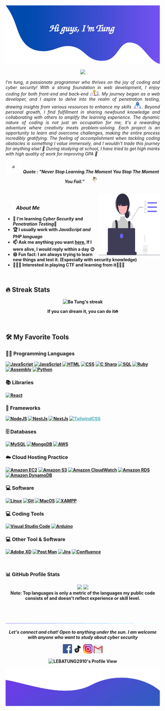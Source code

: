 ![alt text](./images/header.svg)

<p align="center">
  <img src="https://readme-typing-svg.herokuapp.com?lines=AI+Professor;Game+Developer;Cyber+Security;Aim%20To%20Be%20Professional;Always%20learning%20new%20things&center=true&width=380&height=45">
</p>

<p align="justify">
  <em>
  I'm tung, a passionate programmer who thrives on the joy of coding and cyber security! With a strong foundation in web development, I enjoy coding for both front-end and back-end <img src="./images/Designer.gif" width="30px">. My journey began as a web developer, and I aspire to delve into the realm of penetration testing, drawing insights from various resources to enhance my skills <img src="./images/Developer.gif" width="30px">. Beyond personal growth, I find fulfillment in sharing newfound knowledge and collaborating with others to amplify the learning experience. The dynamic nature of coding is not just an occupation for me; it's a rewarding adventure where creativity meets problem-solving. Each project is an opportunity to learn and overcome challenges, making the entire process incredibly gratifying. The feeling of accomplishment when tackling coding obstacles is something I value immensely, and I wouldn't trade this journey for anything else! 🚀 During studying at school, I have tried to get high marks with high quality of work for improving GPA 🥇
  </em>
  <br>
</p>
<p align="center">
	<img src="./images/dog_2.gif" width="50" /> <b><i>Quote : "Never Stop Learning.The Moment You Stop The Moment You Fail.”</i> <img src="./images/dog_1.gif" width="50" />
</p>

<br>

<img align="right" width=200px height=200px alt="side_sticker" src="./images/profile_dev.svg" />

### <img src="./images/stats.gif" width="30px"> **_About Me_**

- 🤖 I'm learning **_Cyber Security_** and **_Penetration Testing_**🔐
- 🏆 I usually work with **_JavaScript and PHP language_**
- 📫 Ask me anything you want [**here**](https://github.com/LEBATUNG2910/LEBATUNG2910/issues), If I were alive, I would reply within a day 😉
- 😄 Fun fact: I am always trying to learn new things and test it. (Especially with security knowledge)
- 🕵🏻‍♂️ Interested in playing CTF and learning from it👨🏻‍💻

<br>

## 🔥 Streak Stats

<p align="center">
    <img title="🔥 Burn like tung" alt="Ba Tung's streak" src="https://github-readme-streak-stats.herokuapp.com/?user=LEBATUNG2910&theme=monokai-metallian&hide_border=true"/>
  <p align="center"> If you can dream it, you can do it🔥 </p>
</p>

<br>

## 🛠️ My Favorite Tools

### 👨‍💻 Programming Languages

<p>
    <a href="https://github.com/search?q=user%3ALEBATUNG2910+language%3Ajavascript&type=repositories"><img alt="JavaScript" src="https://img.shields.io/badge/JavaScript-%23007396.svg?logo=javascript&logoColor=white"></a>
    <a href="https://github.com/search?q=user%3ALEBATUNG2910+language%3Aphp&type=repositories"><img alt="JavaScript" src="https://img.shields.io/badge/PHP%20-%2400599C.svg?logo=php&logoColor=white"></a>
     <a href="https://github.com/search?q=user%3ALEBATUNG2910+language%3Ahtml&type=repositories"><img alt="HTML" src="https://img.shields.io/badge/HTML%20-%23E34F26.svg?logo=html5&logoColor=white"></a>
    <a href="https://github.com/search?q=user%3ALEBATUNG2910+language%3Acss&type=repositories"><img alt="CSS" src="https://img.shields.io/badge/CSS%20-%231572B6.svg?logo=css3&logoColor=white"></a>
    <a href="https://github.com/search?q=user%3ALEBATUNG2910+language%3Acsharp&type=repositories"><img alt="C Sharp" src="https://img.shields.io/badge/C%20Sharp%20-%2314354C.svg?logo=csharp&logoColor=white"></a>
    <a href="https://github.com/search?q=user%3ALEBATUNG2910+language%3Asql&type=repositories"><img alt="SQL" src="https://img.shields.io/badge/SQL%20-%23025E8C.svg?logo=mysql&logoColor=white"></a>
    <a href="https://github.com/search?q=user%3ALEBATUNG2910+language%3Aruby&type=repositories"><img alt="Ruby" src="https://img.shields.io/badge/Ruby%20-%23FF0000.svg?logo=ruby&logoColor=white"></a>
    <a href="https://github.com/search?q=user%3ALEBATUNG2910+language%3Aassembly&type=repositories"><img alt="Assembly" src="https://img.shields.io/badge/Assembly%20-%23008000.svg?logo=assembly&logoColor=green"></a>
    <a href="https://github.com/search?q=user%3ALEBATUNG2910+language%3Apython&type=repositories"><img alt="Python" src="https://img.shields.io/badge/Python%20-%23000000.svg?logo=python&logoColor=yellow"></a>

### 📚 Libraries

<p>
    <a href="#"><img alt="React" src="https://img.shields.io/badge/React%20-%2321232a.svg?logo=react&logoColor=%2361DAFB"></a>

</p>

### 🧰 Frameworks

<p>
    <a href="#"><img alt="NodeJS" src="https://img.shields.io/badge/Node.js%20-%2343853D.svg?logo=node.js&logoColor=white"></a>
    <a href="#"><img alt="NestJs" src="https://img.shields.io/badge/NestJs-%23FFFFFF.svg?logo=nestjs&logoColor=red"></a>
    <a href="#"><img alt="NextJs" src="https://img.shields.io/badge/NextJs-%23000000.svg?logo=nextdotjs&logoColor=white"></a>
    <a href="#" style="color: #4AADB5;"><img alt="TailwindCSS" src="https://img.shields.io/badge/Tailwind%20CSS-%234AADB5.svg?logo=tailwindcss&logoColor=black"></a>
</p>

### 🗄️ Databases

<p>
    <a href="#"><img alt="MySQL" src="https://img.shields.io/badge/MySQL-%24430098.svg?logo=mysql&logoColor=white"></a>
    <a href="#"><img alt="MongoDB" src="https://img.shields.io/badge/MongoDB-%2300f.svg?logo=mongodb&logoColor=white"></a>
    <a href="#"><img alt="AWS" src="https://img.shields.io/badge/AWS%20-%23430098.svg?logo=amazonaws&logoColor=white"></a>
</p>

### ☁️ Cloud Hosting Practice

<p>
    <a href="#"><img alt="Amazon EC2" src="https://img.shields.io/badge/Amazon%20EC2%20-%23430098.svg?logo=amazonec2&logoColor=white"></a>
    <a href="#"><img alt="Amazon S3" src="https://img.shields.io/badge/Amazon%20S3%20-%23316192.svg?logo=amazons3&logoColor=white"></a>
    <a href="#"><img alt="Amazon CloudWatch" src ="https://img.shields.io/badge/Amazon%20CloudWatch%20-%2300f.svg?logo=amazoncloudwatch&logoColor=white"></a>
    <a href="#"><img alt="Amazon RDS" src="https://img.shields.io/badge/Amazon%20RDS%20-%2343853D.svg?logo=amazonrds&logoColor=white"></a>
    <a href="#"><img alt="Amazon DynamoDB" src="https://img.shields.io/badge/Amazon%20DynamoDB%20-%23F05033.svg?logo=amazondynamodb&logoColor=white"></a>
</p>

### 💻 Software

<p>
    <a href="#"><img alt="Linux" src="https://img.shields.io/badge/Linux-3333ff?logo=linux&logoColor=white"></a>
    <!-- <a href="#"><img alt="Docker" src="https://img.shields.io/badge/docker-cc0066?logo=docker&logoColor=white"></a> -->
    <!-- <a href="#"><img alt="Opera GX" src="https://img.shields.io/badge/Opera%20GX-3DDC84?logo=opera&logoColor=white"></a> -->
    <a href="#"><img alt="Git" src="https://img.shields.io/badge/Git%20-%23F05033.svg?logo=git&logoColor=white"></a>
    <!-- <a href="#"><img alt="Stack Overflow" src="https://img.shields.io/badge/-Stack%20Overflow-FE7A16?logo=stack-overflow&logoColor=white"></a> -->
    <!-- <a href="#"><img alt="Jenkins" src="https://img.shields.io/badge/Jenkins%20-%25F05033.svg?logo=jenkins&logoColor=white"></a> -->
    <a href="#"><img alt="MacOS" src="https://img.shields.io/badge/MacOS%20-%23000000.svg?logo=MacOS&logoColor=white"></a>
    <a href="#"><img alt="XAMPP" src="https://img.shields.io/badge/XAMPP%20-%23ffffff.svg?logo=xampp&logoColor=orange"></a>
</p>

### 💻 Coding Tools

<p>
    <a href="#"><img alt="Visual Studio Code" src="https://img.shields.io/badge/Visual%20Studio%20Code-0078d7.svg?logo=visual-studio-code&logoColor=white"></a>
    <a href="#"><img alt="Arduino" src="https://img.shields.io/badge/Arduino%20IDE-%23009296.svg?logo=Arduino&logoColor=white"></a>
</p>

### 💻 Other Tool & Software

<p>
    <a href="#"><img alt="Adobe XD" src="https://img.shields.io/badge/Adobe%20XD%20-%23440235.svg?logo=adobexd&logoColor=pink"></a>
    <a href="#"><img alt="Post Man" src="https://img.shields.io/badge/Postman-%23FFA500.svg?logo=postman&logoColor=white"></a>
    <a href="#"><img alt="Jira" src="https://img.shields.io/badge/Jira-%23ffffff.svg?logo=Jira&logoColor=blue"></a>
    <a href="#"><img alt="Confluence" src="https://img.shields.io/badge/Confluence-%23ffffff.svg?logo=Confluence&logoColor=blue"></a>
</p>

<br>

### 📊 GitHub Profile Stats

<p align="center">
  <img height="190em" src="https://github-readme-stats-eight-theta.vercel.app/api?username=LEBATUNG2910&show_icons=true&count_private=true&theme=react&hide_border=true&bg_color=1F222E&title_color=F85D7F&icon_color=F8D866"/>
  <img height="190em" src="https://github-readme-stats-eight-theta.vercel.app/api/top-langs/?username=LEBATUNG2910&layout=compact&langs_count=8&theme=react&hide_border=true&bg_color=1F222E&title_color=F85D7F&icon_color=F8D866"/>
  <br />
  <b>Note:</b> Top languages is only a metric of the languages my public code consists of and doesn't reflect experience or skill level.
</p>

<br><br>

![divider](./images/divider.gif)

<p align="center">
  <i>Let's connect and chat! Open to anything under the sun.</i>
  <i>I am welcome with anyone who want to study about cyber security</i>
  <p align="center">
    	<code><a href="https://www.facebook.com/le.batung.5095/"><img width="30px" src="./images/facebook.png" title="Facebook"/></a></code>
	<code><a href="https://www.tiktok.com/@pummmmmmapppp"><img width="30px" src="./images/tiktok.png" title="tiktok"/></a></code>
	<code><a href="https://www.instagram.com/_lebatuuuu2910_/"><img width="30px" src="./images/instagram.png" title="Instagram"/></a></code>
	<!-- <code><a href="https://twitter.com/LEBATUNG2910"><img width="30px" src="./images/twitter.png" title="Twitter"/></a></code> -->
	<code><a href="mailto:bumleba2910@gmail.com"><img width="30px" src="./images/gmail.png" title="Gmail"/></a></code>
  </p>

  <p align="center">
      <img src="https://komarev.com/ghpvc/?username=LEBATUNG2910&label=Profile+Views" alt="LEBATUNG2910's Profile View" />
  </p>
</p>

![alt text](./images/footer.svg)
